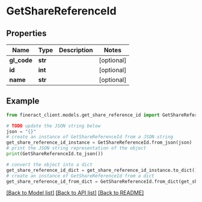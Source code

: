 # GetShareReferenceId


## Properties

Name | Type | Description | Notes
------------ | ------------- | ------------- | -------------
**gl_code** | **str** |  | [optional] 
**id** | **int** |  | [optional] 
**name** | **str** |  | [optional] 

## Example

```python
from fineract_client.models.get_share_reference_id import GetShareReferenceId

# TODO update the JSON string below
json = "{}"
# create an instance of GetShareReferenceId from a JSON string
get_share_reference_id_instance = GetShareReferenceId.from_json(json)
# print the JSON string representation of the object
print(GetShareReferenceId.to_json())

# convert the object into a dict
get_share_reference_id_dict = get_share_reference_id_instance.to_dict()
# create an instance of GetShareReferenceId from a dict
get_share_reference_id_from_dict = GetShareReferenceId.from_dict(get_share_reference_id_dict)
```
[[Back to Model list]](../README.md#documentation-for-models) [[Back to API list]](../README.md#documentation-for-api-endpoints) [[Back to README]](../README.md)


